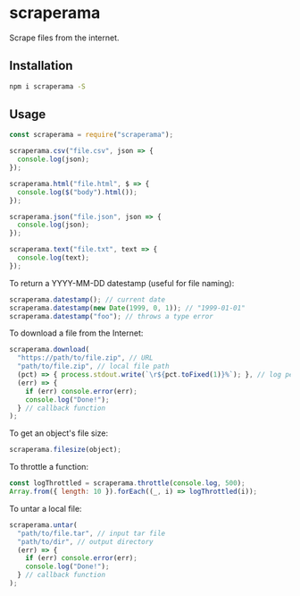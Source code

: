 # scraperama
Scrape files from the internet.

## Installation

```bash
npm i scraperama -S
```

## Usage

```js
const scraperama = require("scraperama");

scraperama.csv("file.csv", json => {
  console.log(json);
});

scraperama.html("file.html", $ => {
  console.log($("body").html());
});

scraperama.json("file.json", json => {
  console.log(json);
});

scraperama.text("file.txt", text => {
  console.log(text);
});
```

To return a YYYY-MM-DD datestamp (useful for file naming):
```js
scraperama.datestamp(); // current date
scraperama.datestamp(new Date(1999, 0, 1)); // "1999-01-01"
scraperama.datestamp("foo"); // throws a type error
```

To download a file from the Internet:
```js
scraperama.download(
  "https://path/to/file.zip", // URL
  "path/to/file.zip", // local file path
  (pct) => { process.stdout.write(`\r${pct.toFixed(1)}%`); }, // log percentage downloaded
  (err) => { 
    if (err) console.error(err);
    console.log("Done!");
  } // callback function
);
```

To get an object's file size:
```js
scraperama.filesize(object);
```

To throttle a function:
```js
const logThrottled = scraperama.throttle(console.log, 500);
Array.from({ length: 10 }).forEach((_, i) => logThrottled(i));
```

To untar a local file:
```js
scraperama.untar(
  "path/to/file.tar", // input tar file
  "path/to/dir", // output directory
  (err) => { 
    if (err) console.error(err);
    console.log("Done!");
  } // callback function
);
```